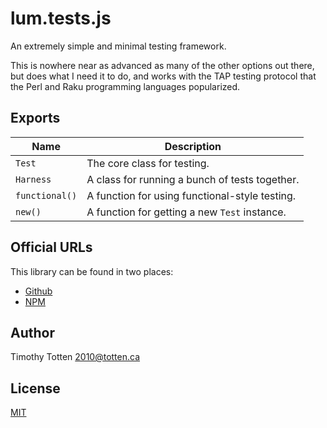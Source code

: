# lum.tests.js

An extremely simple and minimal testing framework.

This is nowhere near as advanced as many of the other options out there,
but does what I need it to do, and works with the TAP testing protocol that
the Perl and Raku programming languages popularized.

## Exports

| Name                 | Description                                          |
| -------------------- | ---------------------------------------------------- |
| `Test`               | The core class for testing.                          | 
| `Harness`            | A class for running a bunch of tests together.       |
| `functional()`       | A function for using functional-style testing.       |
| `new()`              | A function for getting a new `Test` instance.        |

## Official URLs

This library can be found in two places:

 * [Github](https://github.com/supernovus/lum.tests.js)
 * [NPM](https://www.npmjs.com/package/@lumjs/tests)

## Author

Timothy Totten <2010@totten.ca>

## License

[MIT](https://spdx.org/licenses/MIT.html)

